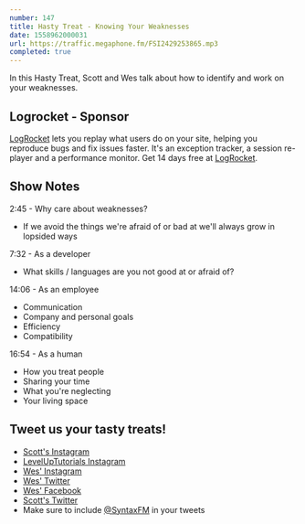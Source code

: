 ```yaml
---
number: 147
title: Hasty Treat - Knowing Your Weaknesses
date: 1558962000031
url: https://traffic.megaphone.fm/FSI2429253865.mp3
completed: true
---
```


In this Hasty Treat, Scott and Wes talk about how to identify and work on your weaknesses.

## Logrocket - Sponsor

[LogRocket](https://logrocket.com/syntax) lets you replay what users do on your site, helping you reproduce bugs and fix issues faster. It's an exception tracker, a session re-player and a performance monitor. Get 14 days free at [LogRocket](https://logrocket.com/syntax).

## Show Notes

2:45 - Why care about weaknesses?

* If we avoid the things we're afraid of or bad at we'll always grow in lopsided ways

7:32 - As a developer

* What skills / languages are you not good at or afraid of?

14:06 - As an employee

* Communication
* Company and personal goals
* Efficiency
* Compatibility

16:54 - As a human

* How you treat people
* Sharing your time
* What you're neglecting
* Your living space

## Tweet us your tasty treats!
* [Scott's Instagram](https://www.instagram.com/stolinski/)
* [LevelUpTutorials Instagram](https://www.instagram.com/LevelUpTutorials/)
* [Wes' Instagram](https://www.instagram.com/wesbos/)
* [Wes' Twitter](https://twitter.com/wesbos)
* [Wes' Facebook](https://www.facebook.com/wesbos.developer)
* [Scott's Twitter](https://twitter.com/stolinski)
* Make sure to include [@SyntaxFM](https://twitter.com/SyntaxFM) in your tweets